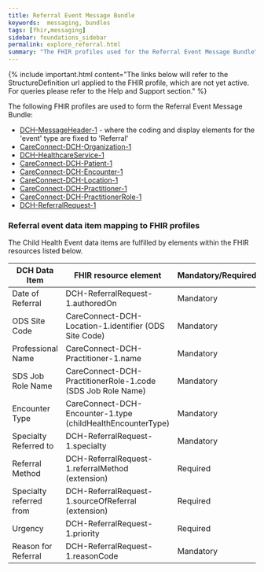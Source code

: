 ```yaml
---
title: Referral Event Message Bundle
keywords:  messaging, bundles
tags: [fhir,messaging]
sidebar: foundations_sidebar
permalink: explore_referral.html
summary: "The FHIR profiles used for the Referral Event Message Bundle"
---
```


{% include important.html content="The links below will refer to the StructureDefinition url applied to the FHIR profile, which are not yet active. For queries please refer to the Help and Support section." %} 

The following FHIR profiles are used to form the Referral Event Message Bundle:

- [DCH-MessageHeader-1](https://fhir.nhs.uk/STU3/StructureDefinition/DCH-MessageHeader-1) - where the coding and display elements for the 'event' type are fixed to 'Referral' 
- [CareConnect-DCH-Organization-1](https://fhir.nhs.uk/STU3/StructureDefinition/CareConnect-DCH-Organization-1)
- [DCH-HealthcareService-1](https://fhir.nhs.uk/STU3/StructureDefinition/DCH-HealthcareService-1)
- [CareConnect-DCH-Patient-1](https://fhir.nhs.uk/STU3/StructureDefinition/CareConnect-DCH-Patient-1)
- [CareConnect-DCH-Encounter-1](https://fhir.nhs.uk/STU3/StructureDefinition/CareConnect-DCH-Encounter-1)
- [CareConnect-DCH-Location-1](https://fhir.nhs.uk/STU3/StructureDefinition/CareConnect-DCH-Location-1)
- [CareConnect-DCH-Practitioner-1](https://fhir.nhs.uk/STU3/StructureDefinition/CareConnect-DCH-Practitioner-1)
- [CareConnect-DCH-PractitionerRole-1](https://fhir.nhs.uk/STU3/StructureDefinition/CareConnect-DCH-PractitionerRole-1)
- [DCH-ReferralRequest-1](https://fhir.nhs.uk/STU3/StructureDefinition/DCH-ReferralRequest-1)


### Referral event data item mapping to FHIR profiles ###

The Child Health Event data items are fulfilled by elements within the FHIR resources listed below.
                                                                                                   
| DCH Data Item                | FHIR resource element                                               | Mandatory/Required/Optional |
|------------------------------|---------------------------------------------------------------------|-----------------------------|
| Date of Referral             | DCH-ReferralRequest-1.authoredOn                                      | Mandatory                   |
| ODS Site Code                | CareConnect-DCH-Location-1.identifier (ODS Site Code)               | Mandatory                   |
| Professional Name            | CareConnect-DCH-Practitioner-1.name                                 | Mandatory                   |
| SDS Job Role Name            | CareConnect-DCH-PractitionerRole-1.code (SDS Job Role Name)         | Mandatory                   |
| Encounter Type               | CareConnect-DCH-Encounter-1.type (childHealthEncounterType)         | Mandatory                   |
| Specialty Referred to        | DCH-ReferralRequest-1.specialty                                     | Mandatory                   |
| Referral Method              | DCH-ReferralRequest-1.referralMethod (extension)                    | Required                    |
| Specialty referred from      | DCH-ReferralRequest-1.sourceOfReferral (extension)                  | Required                    |
| Urgency                      | DCH-ReferralRequest-1.priority                                      | Required                    |
| Reason for Referral          | DCH-ReferralRequest-1.reasonCode                                        | Mandatory                   | 
